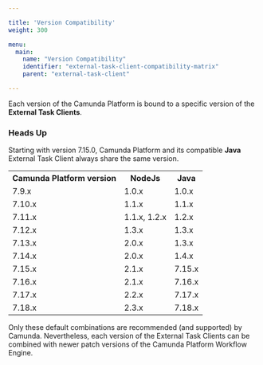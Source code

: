```yaml
---

title: 'Version Compatibility'
weight: 300

menu:
  main:
    name: "Version Compatibility"
    identifier: "external-task-client-compatibility-matrix"
    parent: "external-task-client"

---
```


Each version of the Camunda Platform is bound to a specific version of the **External Task Clients**.

### Heads Up
  Starting with version 7.15.0, Camunda Platform and its compatible **Java** External Task Client always share the same version.


<table class="table table-striped">
  <tr>
    <th>Camunda Platform version</th>
    <th>NodeJs</th>
    <th>Java</th>
  </tr>
  <tr>
    <td>7.9.x</td>
    <td>1.0.x</td>
    <td>1.0.x</td>
  </tr>
  <tr>
    <td>7.10.x</td>
    <td>1.1.x</td>
    <td>1.1.x</td>
  </tr>
  <tr>
    <td>7.11.x</td>
    <td>1.1.x, 1.2.x</td>
    <td>1.2.x</td>
  </tr>
  <tr>
    <td>7.12.x</td>
    <td>1.3.x</td>
    <td>1.3.x</td>
  </tr>
  <tr>
    <td>7.13.x</td>
    <td>2.0.x</td>
    <td>1.3.x</td>
  </tr>
  <tr>
    <td>7.14.x</td>
    <td>2.0.x</td>
    <td>1.4.x</td>
  </tr>
  <tr>
    <td>7.15.x</td>
    <td>2.1.x</td>
    <td>7.15.x</td>
  </tr>
  <tr>
    <td>7.16.x</td>
    <td>2.1.x</td>
    <td>7.16.x</td>
  </tr>
  <tr>
    <td>7.17.x</td>
    <td>2.2.x</td>
    <td>7.17.x</td>
  </tr>
  <tr>
    <td>7.18.x</td>
    <td>2.3.x</td>
    <td>7.18.x</td>
  </tr>
</table>

Only these default combinations are recommended (and supported) by Camunda. Nevertheless, each version of the External
Task Clients can be combined with newer patch versions of the Camunda Platform Workflow Engine.
